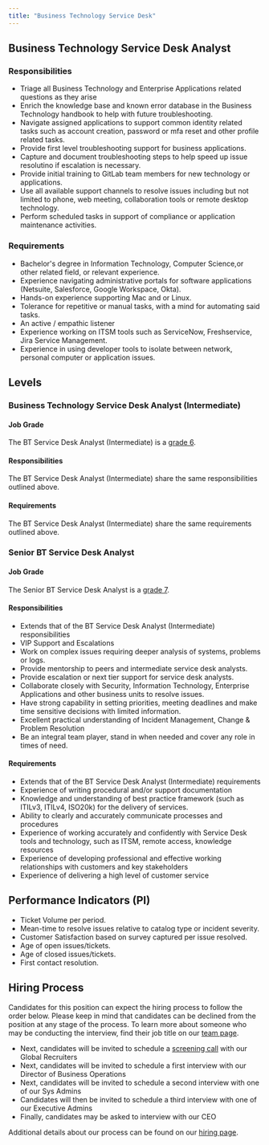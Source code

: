 ```yaml
---
title: "Business Technology Service Desk"
---
```


## Business Technology Service Desk Analyst

### Responsibilities

- Triage all Business Technology and Enterprise Applications related questions as they arise
- Enrich the knowledge base and known error database in the Business Technology handbook to help with future troubleshooting.
- Navigate assigned applications to support common identity related tasks such as account creation, password or mfa reset and other profile related tasks.
- Provide first level troubleshooting support for business applications.
- Capture and document troubleshooting steps to help speed up issue resolutino if escalation is necessary.
- Provide initial training to GitLab team members for new technology or applications.
- Use all available support channels to resolve issues including but not limited to phone, web meeting, collaboration tools or remote desktop technology.
- Perform scheduled tasks in support of compliance or application maintenance activities.

### Requirements

- Bachelor's degree in Information Technology, Computer Science,or other related field, or relevant experience.
- Experience navigating administrative portals for software applications (Netsuite, Salesforce, Google Workspace, Okta).
- Hands-on experience supporting Mac and or Linux.
- Tolerance for repetitive or manual tasks, with a mind for automating said tasks.
- An active / empathic listener
- Experience working on ITSM tools such as ServiceNow, Freshservice, Jira Service Management.
- Experience in using developer tools to isolate between network, personal computer or application issues.

## Levels

### Business Technology Service Desk Analyst (Intermediate)

#### Job Grade

The BT Service Desk Analyst (Intermediate) is a [grade 6](/handbook/total-rewards/compensation/compensation-calculator/#gitlab-job-grades).

#### Responsibilities

The BT Service Desk Analyst (Intermediate) share the same responsibilities outlined above.

#### Requirements

The BT Service Desk Analyst (Intermediate) share the same requirements outlined above.

### Senior BT Service Desk Analyst

#### Job Grade

The Senior BT Service Desk Analyst is a [grade 7](/handbook/total-rewards/compensation/compensation-calculator/#gitlab-job-grades).

#### Responsibilities

- Extends that of the BT Service Desk Analyst (Intermediate) responsibilities
- VIP Support and Escalations
- Work on complex issues requiring deeper analysis of systems, problems or logs.
- Provide mentorship to peers and intermediate service desk analysts.
- Provide escalation or next tier support for service desk analysts.
- Collaborate closely with Security, Information Technology, Enterprise Applications and other business units to resolve issues.
- Have strong capability in setting priorities, meeting deadlines and make time sensitive decisions with limited information.
- Excellent practical understanding of Incident Management, Change &  Problem Resolution
- Be an integral team player, stand in when needed and cover any role in times of need.

#### Requirements

- Extends that of the BT Service Desk Analyst (Intermediate) requirements
- Experience of writing procedural and/or support documentation
- Knowledge and understanding of best practice framework (such as ITILv3, ITILv4, ISO20k) for the delivery of services.
- Ability to clearly and accurately communicate processes and procedures
- Experience of working accurately and confidently with Service Desk tools and technology, such as ITSM, remote access, knowledge resources
- Experience of developing professional and effective working relationships with customers and key stakeholders
- Experience of delivering a high level of customer service

## Performance Indicators (PI)

- Ticket Volume per period.
- Mean-time to resolve issues relative to catalog type or incident severity.
- Customer Satisfaction based on survey captured per issue resolved.
- Age of open issues/tickets.
- Age of closed issues/tickets.
- First contact resolution.

## Hiring Process

Candidates for this position can expect the hiring process to follow the order below. Please keep in mind that candidates can be declined from the position at any stage of the process. To learn more about someone who may be conducting the interview, find their job title on our [team page](/handbook/company/team/).

- Next, candidates will be invited to schedule a [screening call](/handbook/hiring/#screening-call) with our Global Recruiters
- Next, candidates will be invited to schedule a first interview with our Director of Business Operations
- Next, candidates will be invited to schedule a second interview with one of our Sys Admins
- Candidates will then be invited to schedule a third interview with one of our Executive Admins
- Finally, candidates may be asked to interview with our CEO

Additional details about our process can be found on our [hiring page](/handbook/hiring/).
